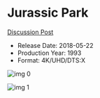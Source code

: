 # Jurassic Park

[Discussion Post](https://www.avsforum.com/threads/bass-eq-for-filtered-movies.2995212/post-56894464)

* Release Date: 2018-05-22
* Production Year: 1993
* Format: 4K/UHD/DTS:X

![img 0](https://i.imgur.com/fApVIrZ.jpg)

![img 1](https://i.imgur.com/OHJYyQs.jpg)

